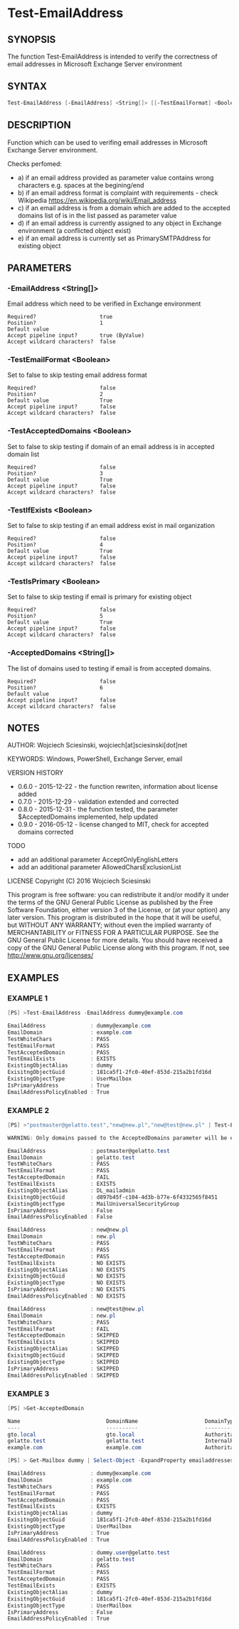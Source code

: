 # Test-EmailAddress
## SYNOPSIS
The function Test-EmailAddress is intended to verify the correctness of email addresses in Microsoft Exchange Server environment

## SYNTAX
```powershell
Test-EmailAddress [-EmailAddress] <String[]> [[-TestEmailFormat] <Boolean>] [[-TestAcceptedDomains] <Boolean>] [[-TestIfExists] <Boolean>] [[-TestIsPrimary] <Boolean>] [[-AcceptedDomains] <String[]>] [<CommonParameters>]
```

## DESCRIPTION
Function which can be used to verifing email addresses in Microsoft Exchange Server environment.

Checks perfomed:
- a) if an email address provided as parameter value contains wrong characters e.g. spaces at the begining/end
- b) if an email address format is complaint with requirements - check Wikipedia https://en.wikipedia.org/wiki/Email_address
- c) if an email address is from a domain which are added to the accepted domains list of is in the list passed as parameter value
- d) if an email address is currently assigned to any object in Exchange environment (a conflicted object exist)
- e) if an email address is currently set as PrimarySMTPAddress for existing object

## PARAMETERS
### -EmailAddress &lt;String[]&gt;
Email address which need to be verified in Exchange environment
```
Required?                    true
Position?                    1
Default value
Accept pipeline input?       true (ByValue)
Accept wildcard characters?  false
```

### -TestEmailFormat &lt;Boolean&gt;
Set to false to skip testing email address format
```
Required?                    false
Position?                    2
Default value                True
Accept pipeline input?       false
Accept wildcard characters?  false
```

### -TestAcceptedDomains &lt;Boolean&gt;
Set to false to skip testing if domain of an email address is in accepted domain list
```
Required?                    false
Position?                    3
Default value                True
Accept pipeline input?       false
Accept wildcard characters?  false
```

### -TestIfExists &lt;Boolean&gt;
Set to false to skip testing if an email address exist in mail organization
```
Required?                    false
Position?                    4
Default value                True
Accept pipeline input?       false
Accept wildcard characters?  false
```

### -TestIsPrimary &lt;Boolean&gt;
Set to false to skip testing if email is primary for existing object
```
Required?                    false
Position?                    5
Default value                True
Accept pipeline input?       false
Accept wildcard characters?  false
```

### -AcceptedDomains &lt;String[]&gt;
The list of domains used to testing if email is from accepted domains.
```
Required?                    false
Position?                    6
Default value
Accept pipeline input?       false
Accept wildcard characters?  false
```

## NOTES
AUTHOR: Wojciech Sciesinski, wojciech[at]sciesinski[dot]net

KEYWORDS: Windows, PowerShell, Exchange Server, email

VERSION HISTORY
- 0.6.0 - 2015-12-22 - the function rewriten, information about license added
- 0.7.0 - 2015-12-29 - validation extended and corrected
- 0.8.0 - 2015-12-31 - the function tested, the parameter $AcceptedDomains implemented, help updated
- 0.9.0 - 2016-05-12 - license changed to MIT, check for accepted domains corrected

TODO
- add an additional parameter AcceptOnlyEnglishLetters
- add an additional parameter AllowedCharsExclusionList

LICENSE
Copyright (C) 2016 Wojciech Sciesinski

This program is free software: you can redistribute it and/or modify it under the terms of the GNU General Public License as published by the Free Software Foundation, either version 3 of the License, or (at your option) any later version.
This program is distributed in the hope that it will be useful, but WITHOUT ANY WARRANTY; without even the implied warranty of MERCHANTABILITY or FITNESS FOR A PARTICULAR PURPOSE. See the GNU General Public License for more details.
You should have received a copy of the GNU General Public License along with this program. If not, see <http://www.gnu.org/licenses/>

## EXAMPLES
### EXAMPLE 1
```powershell
[PS] >Test-EmailAddress -EmailAddress dummy@example.com

EmailAddress              : dummy@example.com
EmailDomain               : example.com
TestWhiteChars            : PASS
TestEmailFormat           : PASS
TestAcceptedDomain        : PASS
TestEmailExists           : EXISTS
ExistingObjectAlias       : dummy
ExisitngObjectGuid        : 181ca5f1-2fc0-40ef-853d-215a2b1fd16d
ExistingObjectType        : UserMailbox
IsPrimaryAddress          : True
EmailAddressPolicyEnabled : True
```


### EXAMPLE 2
```powershell
[PS] >"postmaster@gelatto.test","new@new.pl","new@test@new.pl" | Test-EmailAddress -AcceptedDomains new.pl

WARNING: Only domains passed to the AcceptedDomains parameter will be evaluated under the TestAcceptedDomains test

EmailAddress              : postmaster@gelatto.test
EmailDomain               : gelatto.test
TestWhiteChars            : PASS
TestEmailFormat           : PASS
TestAcceptedDomain        : FAIL
TestEmailExists           : EXISTS
ExistingObjectAlias       : DL_mailadmin
ExisitngObjectGuid        : d897b45f-c104-4d3b-b77e-6f4332565f8451
ExistingObjectType        : MailUniversalSecurityGroup
IsPrimaryAddress          : False
EmailAddressPolicyEnabled : False

EmailAddress              : new@new.pl
EmailDomain               : new.pl
TestWhiteChars            : PASS
TestEmailFormat           : PASS
TestAcceptedDomain        : PASS
TestEmailExists           : NO EXISTS
ExistingObjectAlias       : NO EXISTS
ExisitngObjectGuid        : NO EXISTS
ExistingObjectType        : NO EXISTS
IsPrimaryAddress          : NO EXISTS
EmailAddressPolicyEnabled : NO EXISTS

EmailAddress              : new@test@new.pl
EmailDomain               : new.pl
TestWhiteChars            : PASS
TestEmailFormat           : FAIL
TestAcceptedDomain        : SKIPPED
TestEmailExists           : SKIPPED
ExistingObjectAlias       : SKIPPED
ExisitngObjectGuid        : SKIPPED
ExistingObjectType        : SKIPPED
IsPrimaryAddress          : SKIPPED
EmailAddressPolicyEnabled : SKIPPED
```


### EXAMPLE 3
```powershell
[PS] >Get-AcceptedDomain

Name                           DomainName                     DomainType                   Default
----                           ----------                     ----------                   -------
gto.local                      gto.local                      Authoritative                False
gelatto.test                   gelatto.test                   InternalRelay                True
example.com                    example.com                    Authoritative                False

[PS] > Get-Mailbox dummy | Select-Object -ExpandProperty emailaddresses | Where-Object -FilterScript { $_.prefix -match 'smtp' } | ForEach { Test-EmailAddress $_.SMTPAddress }

EmailAddress              : dummy@example.com
EmailDomain               : example.com
TestWhiteChars            : PASS
TestEmailFormat           : PASS
TestAcceptedDomain        : PASS
TestEmailExists           : EXISTS
ExistingObjectAlias       : dummy
ExisitngObjectGuid        : 181ca5f1-2fc0-40ef-853d-215a2b1fd16d
ExistingObjectType        : UserMailbox
IsPrimaryAddress          : True
EmailAddressPolicyEnabled : True

EmailAddress              : dummy.user@gelatto.test
EmailDomain               : gelatto.test
TestWhiteChars            : PASS
TestEmailFormat           : PASS
TestAcceptedDomain        : PASS
TestEmailExists           : EXISTS
ExistingObjectAlias       : dummy
ExisitngObjectGuid        : 181ca5f1-2fc0-40ef-853d-215a2b1fd16d
ExistingObjectType        : UserMailbox
IsPrimaryAddress          : False
EmailAddressPolicyEnabled : True
```
